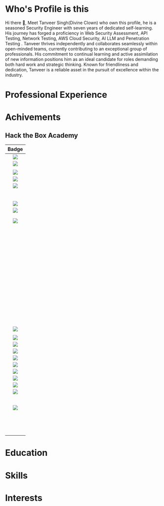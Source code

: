 # Who's Profile is this

Hi there 👋, Meet Tanveer Singh(Divine Clown) who own this profile, he is a seasoned Security Engineer with seven years of dedicated self-learning. His journey has forged a proficiency in Web Security Assessment, API Testing, Network Testing, AWS Cloud Security, AI LLM and Penetration Testing . Tanveer thrives independently and collaborates seamlessly within open-minded teams, currently contributing to an exceptional group of professionals. His commitment to continual learning and active assimilation of new information positions him as an ideal candidate for roles demanding both hard work and strategic thinking. Known for friendliness and dedication, Tanveer is a reliable asset in the pursuit of excellence within the industry.

# Professional Experience

# Achivements

## Hack the Box Academy
|Badge|
| :--------------------: |
|![](https://academy.hackthebox.com/achievement/badge/a0705c75-9f3f-11ee-bfb6-bea50ffe6cb4) |![](https://academy.hackthebox.com/achievement/badge/9994f6ac-c408-11ed-acfc-bea50ffe6cb4) | ![](https://academy.hackthebox.com/achievement/badge/49064a1f-ce43-11ee-891c-bea50ffe6cb4) |
|![](https://academy.hackthebox.com/achievement/badge/6dd7d7e6-ce5d-11ee-891c-bea50ffe6cb4) | ![](https://academy.hackthebox.com/achievement/badge/80cc2aee-d732-11ee-891c-bea50ffe6cb4) ![](https://academy.hackthebox.com/achievement/badge/9a4b24e1-d4e1-11ee-891c-bea50ffe6cb4), ![](https://academy.hackthebox.com/achievement/badge/9a89c148-d4e1-11ee-891c-bea50ffe6cb4),![](https://academy.hackthebox.com/achievement/badge/e7910da5-d4c9-11ee-891c-bea50ffe6cb4) |
||
|![](https://academy.hackthebox.com/achievement/badge/d97829d4-ceed-11ee-891c-bea50ffe6cb4) |
|![](https://academy.hackthebox.com/achievement/badge/e7ede602-ce8b-11ee-891c-bea50ffe6cb4) |
|![](https://academy.hackthebox.com/achievement/badge/995c64ac-d34c-11ee-891c-bea50ffe6cb4) |
||
||
||
||
||
||
|![](https://academy.hackthebox.com/achievement/badge/b916cc5f-e55d-11ee-b18d-bea50ffe6cb4) |
|![](https://academy.hackthebox.com/achievement/badge/1b47e323-d59b-11ee-891c-bea50ffe6cb4) |
||
||
|![](https://academy.hackthebox.com/achievement/badge/9b202a76-4f08-11ef-864f-bea50ffe6cb4) |
||
||
||
||
||
||
||
||
||
||
||
||
||
||
||
||
||
||
||
||
||
||
||
||
||
||
||
||
||
||
||
||
||
||
||
||
||
||
||
||
||
||
||
||
||
||
||
||
||
||
||
||
||
||
||
|![](https://academy.hackthebox.com/achievement/badge/104300d5-7732-11ef-864f-bea50ffe6cb4) |
||
|![](https://academy.hackthebox.com/achievement/badge/40a322c6-4b62-11ef-864f-bea50ffe6cb4) |
|![](https://academy.hackthebox.com/achievement/badge/c521218f-d1bd-11ee-891c-bea50ffe6cb4) |
|![](https://academy.hackthebox.com/achievement/badge/a0b18290-51b1-11ef-864f-bea50ffe6cb4) |
|![](https://academy.hackthebox.com/achievement/badge/75eeeb4d-63d2-11ef-864f-bea50ffe6cb4) |
|![](https://academy.hackthebox.com/achievement/badge/a44a58c1-6514-11ef-864f-bea50ffe6cb4) |
|![](https://academy.hackthebox.com/achievement/badge/8a642a90-d33e-11ee-891c-bea50ffe6cb4) |
|![](https://academy.hackthebox.com/achievement/badge/bb24781c-7a9a-11ef-864f-bea50ffe6cb4) |
|![](https://academy.hackthebox.com/achievement/badge/c7fb4f0c-988c-11ef-864f-bea50ffe6cb4) |
|![](https://academy.hackthebox.com/achievement/badge/59b13526-9897-11ef-864f-bea50ffe6cb4) |
||
||
||
||
||
|![](https://academy.hackthebox.com/achievement/badge/f938dae8-ce5c-11ee-891c-bea50ffe6cb4) |
||
||
||
||
||
||
||
||
||
||
||
||
||

# Education

# Skills

# Interests

